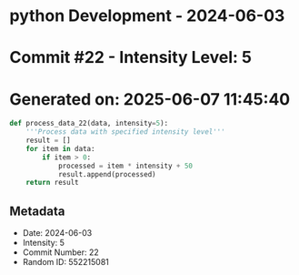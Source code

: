﻿# python Development - 2024-06-03
# Commit #22 - Intensity Level: 5
# Generated on: 2025-06-07 11:45:40
```python
def process_data_22(data, intensity=5):
    '''Process data with specified intensity level'''
    result = []
    for item in data:
        if item > 0:
            processed = item * intensity + 50
            result.append(processed)
    return result
```
## Metadata
- Date: 2024-06-03
- Intensity: 5
- Commit Number: 22
- Random ID: 552215081

